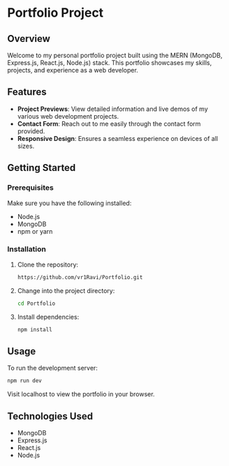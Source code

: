 # Portfolio Project

## Overview

Welcome to my personal portfolio project built using the MERN (MongoDB, Express.js, React.js, Node.js) stack. This portfolio showcases my skills, projects, and experience as a web developer.

## Features

- **Project Previews**: View detailed information and live demos of my various web development projects.
- **Contact Form**: Reach out to me easily through the contact form provided.
- **Responsive Design**: Ensures a seamless experience on devices of all sizes.

## Getting Started

### Prerequisites

Make sure you have the following installed:

- Node.js
- MongoDB
- npm or yarn

### Installation

1. Clone the repository:

   ```bash
   https://github.com/vr1Ravi/Portfolio.git
   ```

2. Change into the project directory:

   ```bash
   cd Portfolio
   ```

3. Install dependencies:

   ```bash
   npm install
   ```

## Usage

To run the development server:

```bash
npm run dev
```

Visit localhost to view the portfolio in your browser.

## Technologies Used

- MongoDB
- Express.js
- React.js
- Node.js

